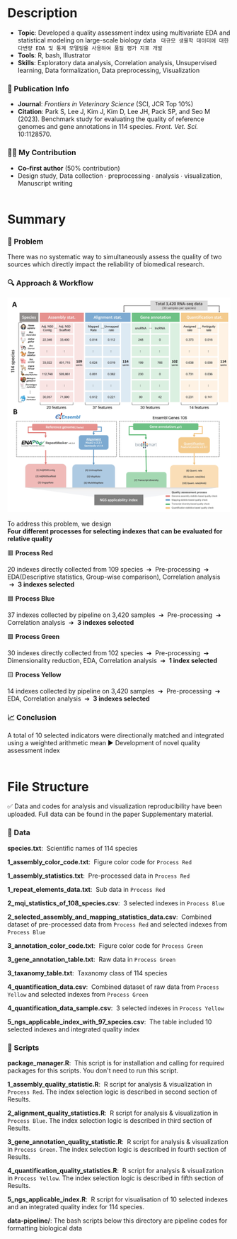 # Description
- **Topic**: Developed a quality assessment index using multivariate EDA and statistical modeling on large-scale biology data &nbsp; `대규모 생물학 데이터에 대한 다변량 EDA 및 통계 모델링을 사용하여 품질 평가 지표 개발`
- **Tools**: R, bash, Illustrator  
- **Skills**: Exploratory data analysis, Correlation analysis, Unsupervised learning, Data formalization, Data preprocessing, Visualization

### 📄 Publication Info
- **Journal**: *Frontiers in Veterinary Science* (SCI, JCR Top 10%)  
- **Citation**: Park S, Lee J, Kim J, Kim D, Lee JH, Pack SP, and Seo M (2023). Benchmark study for evaluating the quality of reference genomes and gene annotations in 114 species. *Front. Vet. Sci.* 10:1128570. 

### 🙋‍♂️ My Contribution
- **Co–first author** (50% contribution)  
- Design study, Data collection ∙ preprocessing ∙ analysis ∙ visualization, Manuscript writing
<br><br>
# Summary

### 🧩 Problem

There was no systematic way to simultaneously assess the quality of two sources which directly impact the reliability of biomedical research.

### 🔍 Approach & Workflow

<img src="figures/Figure1.jpg" alt="Collected data structure and systematic workflow" width="700"/>

To address this problem, we design <br>   **Four different processes for selecting indexes that can be evaluated for relative quality**   
   
🟥 **Process Red**

20 indexes directly collected from 109 species  &nbsp;➔&nbsp;  Pre-processing &nbsp;➔&nbsp; EDA(Descriptive statistics, Group-wise comparison), Correlation analysis &nbsp;➔&nbsp; **3 indexes selected**

🟦 **Process Blue** 

37 indexes collected by pipeline on 3,420 samples &nbsp;➔&nbsp; Pre-processing &nbsp;➔&nbsp; Correlation analysis &nbsp;➔&nbsp; **3 indexes selected**

🟩 **Process Green** 

30 indexes directly collected from 102 species &nbsp;➔&nbsp; Pre-processing &nbsp;➔&nbsp; Dimensionality reduction, EDA, Correlation analysis &nbsp;➔&nbsp; **1 index selected**

🟨 **Process Yellow** 

14 indexes collected by pipeline on 3,420 samples &nbsp;➔&nbsp; Pre-processing &nbsp;➔&nbsp; EDA, Correlation analysis &nbsp;➔&nbsp; **3 indexes selected**

### 📈 Conclusion
A total of 10 selected indicators were directionally matched and integrated using a weighted arithmetic mean ▶ Development of novel quality assessment index
<br><br>
# File Structure

✅ Data and codes for analysis and visualization reproducibility have been uploaded. Full data can be found in the paper Supplementary material.

### 📁 Data 
**species.txt**: &nbsp;Scientific names of 114 species

**1_assembly_color_code.txt**: &nbsp;Figure color code for `Process Red`

**1_assembly_statistics.txt**: &nbsp;Pre-processed data in `Process Red`

**1_repeat_elements_data.txt**: &nbsp;Sub data in `Process Red`

**2_mqi_statistics_of_108_species.csv**: &nbsp;3 selected indexes in `Process Blue`

**2_selected_assembly_and_mapping_statistics_data.csv**: &nbsp;Combined dataset of pre-processed data from `Process Red` and selected indexes from `Process Blue`

**3_annotation_color_code.txt**: &nbsp;Figure color code for `Process Green`

**3_gene_annotation_table.txt**: &nbsp;Raw data in `Process Green`

**3_taxanomy_table.txt**: &nbsp;Taxanomy class of 114 species

**4_quantification_data.csv**: &nbsp;Combined dataset of raw data from `Process Yellow` and selected indexes from `Process Green`

**4_quantification_data_sample.csv**: &nbsp;3 selected indexes in `Process Yellow`

**5_ngs_applicable_index_with_97_species.csv**: &nbsp;The table included 10 selected indexes and integrated quality index



### 📑 Scripts
**package_manager.R**: &nbsp;This script is for installation and calling for required packages for this scripts. You don't need to run this script.

**1_assembly_quality_statistic.R**: &nbsp;R script for analysis & visualization in `Process Red`. The index selection logic is described in second section of Results.

**2_alignment_quality_statistics.R**: &nbsp;R script for analysis & visualization in `Process Blue`. The index selection logic is described in third section of Results.

**3_gene_annotation_quality_statistic.R**: &nbsp;R script for analysis & visualization in `Process Green`. The index selection logic is described in fourth section of Results.

**4_quantification_quality_statistics.R**: &nbsp;R script for analysis & visualization in `Process Yellow`. The index selection logic is described in fifth section of Results.

**5_ngs_applicable_index.R**: &nbsp;R script for visualisation of 10 selected indexes and an integrated quality index for 114 species.

**data-pipeline/**: The bash scripts below this directory are pipeline codes for formatting biological data


